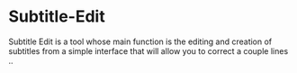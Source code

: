 # Subtitle-Edit
Subtitle Edit is a tool whose main function is the editing and creation of subtitles from a simple interface that will allow you to correct a couple lines ..
